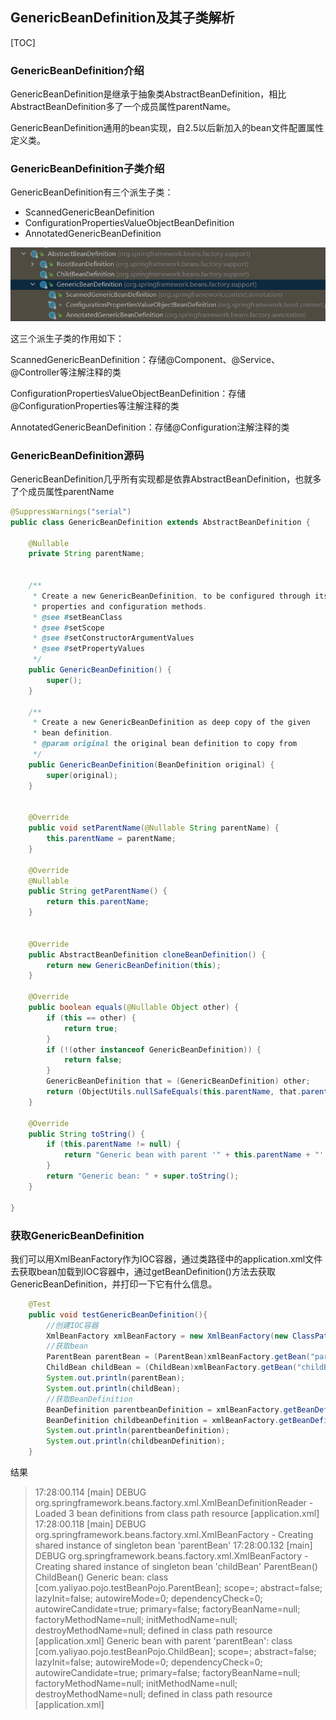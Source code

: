 ## GenericBeanDefinition及其子类解析

[TOC]



### GenericBeanDefinition介绍

GenericBeanDefinition是继承于抽象类AbstractBeanDefinition，相比AbstractBeanDefinition多了一个成员属性parentName。

GenericBeanDefinition通用的bean实现，自2.5以后新加入的bean文件配置属性定义类。



### GenericBeanDefinition子类介绍

GenericBeanDefinition有三个派生子类：

- ScannedGenericBeanDefinition
- ConfigurationPropertiesValueObjectBeanDefinition
- AnnotatedGenericBeanDefinition



![](https://raw.githubusercontent.com/WenyaoL/blog-img/main/115.png)

这三个派生子类的作用如下：

ScannedGenericBeanDefinition：存储@Component、@Service、@Controller等注解注释的类

ConfigurationPropertiesValueObjectBeanDefinition：存储@ConfigurationProperties等注解注释的类

AnnotatedGenericBeanDefinition：存储@Configuration注解注释的类



### GenericBeanDefinition源码

GenericBeanDefinition几乎所有实现都是依靠AbstractBeanDefinition，也就多了个成员属性parentName

```java
@SuppressWarnings("serial")
public class GenericBeanDefinition extends AbstractBeanDefinition {

	@Nullable
	private String parentName;


	/**
	 * Create a new GenericBeanDefinition, to be configured through its bean
	 * properties and configuration methods.
	 * @see #setBeanClass
	 * @see #setScope
	 * @see #setConstructorArgumentValues
	 * @see #setPropertyValues
	 */
	public GenericBeanDefinition() {
		super();
	}

	/**
	 * Create a new GenericBeanDefinition as deep copy of the given
	 * bean definition.
	 * @param original the original bean definition to copy from
	 */
	public GenericBeanDefinition(BeanDefinition original) {
		super(original);
	}


	@Override
	public void setParentName(@Nullable String parentName) {
		this.parentName = parentName;
	}

	@Override
	@Nullable
	public String getParentName() {
		return this.parentName;
	}


	@Override
	public AbstractBeanDefinition cloneBeanDefinition() {
		return new GenericBeanDefinition(this);
	}

	@Override
	public boolean equals(@Nullable Object other) {
		if (this == other) {
			return true;
		}
		if (!(other instanceof GenericBeanDefinition)) {
			return false;
		}
		GenericBeanDefinition that = (GenericBeanDefinition) other;
		return (ObjectUtils.nullSafeEquals(this.parentName, that.parentName) && super.equals(other));
	}

	@Override
	public String toString() {
		if (this.parentName != null) {
			return "Generic bean with parent '" + this.parentName + "': " + super.toString();
		}
		return "Generic bean: " + super.toString();
	}

}
```



### 获取GenericBeanDefinition

我们可以用XmlBeanFactory作为IOC容器，通过类路径中的application.xml文件去获取bean加载到IOC容器中，通过getBeanDefinition()方法去获取GenericBeanDefinition，并打印一下它有什么信息。

```java
	@Test
    public void testGenericBeanDefinition(){
        //创建IOC容器
        XmlBeanFactory xmlBeanFactory = new XmlBeanFactory(new ClassPathResource("application.xml"));
        //获取bean
        ParentBean parentBean = (ParentBean)xmlBeanFactory.getBean("parentBean");
        ChildBean childBean = (ChildBean)xmlBeanFactory.getBean("childBean");
        System.out.println(parentBean);
        System.out.println(childBean);
		//获取BeanDefinition
        BeanDefinition parentbeanDefinition = xmlBeanFactory.getBeanDefinition("parentBean");
        BeanDefinition childbeanDefinition = xmlBeanFactory.getBeanDefinition("childBean");
        System.out.println(parentbeanDefinition);
        System.out.println(childbeanDefinition);
    }
```

结果

> 17:28:00.114 [main] DEBUG org.springframework.beans.factory.xml.XmlBeanDefinitionReader - Loaded 3 bean definitions from class path resource [application.xml]
> 17:28:00.118 [main] DEBUG org.springframework.beans.factory.xml.XmlBeanFactory - Creating shared instance of singleton bean 'parentBean'
> 17:28:00.132 [main] DEBUG org.springframework.beans.factory.xml.XmlBeanFactory - Creating shared instance of singleton bean 'childBean'
> ParentBean()
> ChildBean()
> Generic bean: class [com.yaliyao.pojo.testBeanPojo.ParentBean]; scope=; abstract=false; lazyInit=false; autowireMode=0; dependencyCheck=0; autowireCandidate=true; primary=false; factoryBeanName=null; factoryMethodName=null; initMethodName=null; destroyMethodName=null; defined in class path resource [application.xml]
> Generic bean with parent 'parentBean': class [com.yaliyao.pojo.testBeanPojo.ChildBean]; scope=; abstract=false; lazyInit=false; autowireMode=0; dependencyCheck=0; autowireCandidate=true; primary=false; factoryBeanName=null; factoryMethodName=null; initMethodName=null; destroyMethodName=null; defined in class path resource [application.xml]